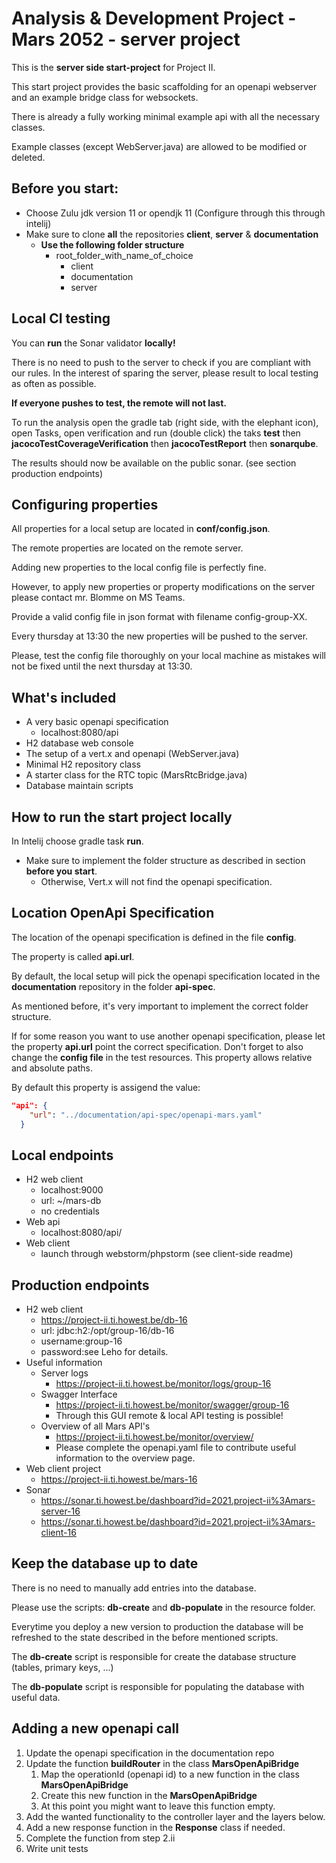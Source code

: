 # Analysis & Development Project - Mars 2052 - server project
This is the **server side start-project** for Project II. 

This start project provides the basic scaffolding for an openapi webserver and an example bridge class for websockets.

There is already a fully working minimal example api with all the necessary classes.

Example classes (except WebServer.java) are allowed to be modified or deleted.

## Before you start:
- Choose Zulu jdk version 11 or opendjk 11 (Configure through this through intelij)
- Make sure to clone **all** the repositories **client**, **server** & **documentation**
    - **Use the following folder structure**
        - root_folder_with_name_of_choice
            - client
            - documentation
            - server

## Local CI testing
You can **run** the Sonar validator **locally!**

There is no need to push to the server to check if you are compliant with our rules.
In the interest of sparing the server, please result to local testing as often as possible.

**If everyone pushes to test, the remote will not last.**

To run the analysis open the gradle tab (right side, with the elephant icon), open Tasks, open verification and run (double click)
the taks **test** then **jacocoTestCoverageVerification** then **jacocoTestReport** then **sonarqube**.

The results should now be available on the public sonar. (see section production endpoints)

## Configuring properties
All properties for a local setup are located in **conf/config.json**.

The remote properties are located on the remote server.

Adding new properties to the local config file is perfectly fine.

However, to apply new properties or property modifications on the server please contact mr. Blomme on MS Teams.

Provide a valid config file in json format with filename config-group-XX.

Every thursday at 13:30 the new properties will be pushed to the server.

Please, test the config file thoroughly on your local machine as mistakes will not be fixed until the next thursday at 13:30.

## What's included
  - A very basic openapi specification
    - localhost:8080/api
  - H2 database web console
  - The setup of a vert.x and openapi (WebServer.java)
  - Minimal H2 repository class
  - A starter class for the RTC topic (MarsRtcBridge.java)
  - Database maintain scripts

## How to run the start project locally
In Intelij choose gradle task **run**.
- Make sure to implement the folder structure as described in section **before you start**.
    - Otherwise, Vert.x will not find the openapi specification.

## Location OpenApi Specification
The location of the openapi specification is defined in the file **config**.

The property is called **api.url**.

By default, the local setup will pick the openapi specification located in the **documentation** repository in the folder **api-spec**.

As mentioned before, it's very important to implement the correct folder structure.

If for some reason you want to use another openapi specification, please let the property **api.url** point the correct specification.
Don't forget to also change the **config file** in the test resources. This property allows relative and absolute paths.

By default this property is assigend the value:
```json
"api": {
    "url": "../documentation/api-spec/openapi-mars.yaml"
  }
```

## Local endpoints
 - H2 web client
   - localhost:9000
   - url: ~/mars-db
   - no credentials
 - Web api
   - localhost:8080/api/
 - Web client
   - launch through webstorm/phpstorm (see client-side readme)
  
## Production endpoints
 - H2 web client
   - https://project-ii.ti.howest.be/db-16
   - url: jdbc:h2:/opt/group-16/db-16
   - username:group-16
   - password:see Leho for details.
 - Useful information
   - Server logs
     - https://project-ii.ti.howest.be/monitor/logs/group-16
   - Swagger Interface
     - https://project-ii.ti.howest.be/monitor/swagger/group-16
     - Through this GUI remote & local API testing is possible!
   - Overview of all Mars API's
     - https://project-ii.ti.howest.be/monitor/overview/
     - Please complete the openapi.yaml file to contribute useful information to the overview page.
 - Web client project
   - https://project-ii.ti.howest.be/mars-16
 - Sonar
   - https://sonar.ti.howest.be/dashboard?id=2021.project-ii%3Amars-server-16
   - https://sonar.ti.howest.be/dashboard?id=2021.project-ii%3Amars-client-16

## Keep the database up to date
There is no need to manually add entries into the database.

Please use the scripts: **db-create** and **db-populate** in the resource folder.

Everytime you deploy a new version to production the database will be refreshed to the state described in the before mentioned scripts.

The **db-create** script is responsible for create the database structure (tables, primary keys, ...)

The **db-populate** script is responsible for populating the database with useful data.

## Adding a new openapi call
   1. Update the openapi specification in the documentation repo
   2. Update the function **buildRouter** in the class **MarsOpenApiBridge**
      1. Map the operationId (openapi id) to a new function in the class **MarsOpenApiBridge**
      1. Create this new function in the **MarsOpenApiBridge**
      1. At this point you might want to leave this function empty.
   3. Add the wanted functionality to the controller layer and the layers below.
   4. Add a new response function in the **Response** class if needed.
   5. Complete the function from step 2.ii
   6. Write unit tests
